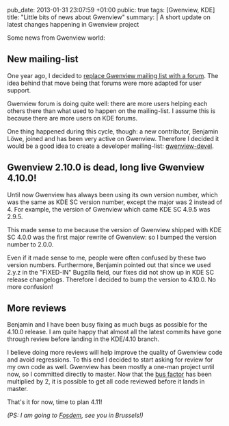 pub_date: 2013-01-31 23:07:59 +01:00
public: true
tags: [Gwenview, KDE]
title: "Little bits of news about Gwenview"
summary: |
    A short update on latest changes happening in Gwenview project

Some news from Gwenview world:

## New mailing-list

One year ago, I decided to [replace Gwenview mailing list with a forum][forum].
The idea behind that move being that forums were more adapted for user support.

Gwenview forum is doing quite well: there are more users helping each others
there than what used to happen on the mailing-list. I assume this is because
there are more users on KDE forums.

One thing happened during this cycle, though: a new contributor, Benjamin Löwe,
joined and has been very active on Gwenview. Therefore I decided it would be a
good idea to create a developer mailing-list: [gwenview-devel][].

## Gwenview 2.10.0 is dead, long live Gwenview 4.10.0!

Until now Gwenview has always been using its own version number, which was
the same as KDE SC version number, except the major was 2 instead of
4. For example, the version of Gwenview which came KDE SC 4.9.5 was 2.9.5.

This made sense to me because the version of Gwenview shipped with KDE SC 4.0.0 was 
the first major rewrite of Gwenview: so I bumped the version number to 2.0.0.

Even if it made sense to me, people were often confused by these two version
numbers. Furthermore, Benjamin pointed out that since we used 2.y.z in
the "FIXED-IN" Bugzilla field, our fixes did not show up in KDE SC release
changelogs. Therefore I decided to bump the version to 4.10.0. No more confusion!

## More reviews

Benjamin and I have been busy fixing as much bugs as possible for the 4.10.0
release. I am quite happy that almost all the latest commits have gone through
review before landing in the KDE/4.10 branch.

I believe doing more reviews will help improve the quality of Gwenview code and
avoid regressions. To this end I decided to start asking for review for my own
code as well. Gwenview has been mostly a one-man project until now, so I
committed directly to master. Now that the [bus factor][bus-factor] has been
multiplied by 2, it is possible to get all code reviewed before it lands in
master.

That's it for now, time to plan 4.11!

_(PS: I am going to [Fosdem][], see you in Brussels!)_

[forum]: /2011/12/14/announcing-gwenview-forum/
[Fosdem]: http://fosdem.org
[gwenview-devel]: https://mail.kde.org/mailman/listinfo/gwenview-devel
[bus-factor]: https://en.wikipedia.org/wiki/Bus_factor
